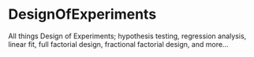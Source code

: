 # DesignOfExperiments
All things Design of Experiments; hypothesis testing, regression analysis, linear fit, full factorial design, fractional factorial design, and more...

